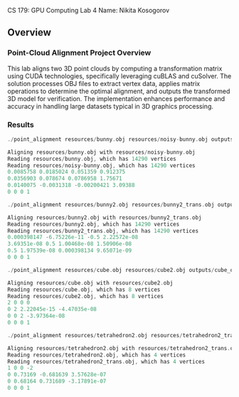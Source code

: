 CS 179: GPU Computing
Lab 4
Name: Nikita Kosogorov

## Overview



###  Point-Cloud Alignment Project Overview

This lab aligns two 3D point clouds by computing a transformation matrix using CUDA technologies, specifically leveraging cuBLAS and cuSolver. The solution processes OBJ files to extract vertex data, applies matrix operations to determine the optimal alignment, and outputs the transformed 3D model for verification. The implementation enhances performance and accuracy in handling large datasets typical in 3D graphics processing.

### Results

```c 
./point_alignment resources/bunny.obj resources/noisy-bunny.obj outputs/noisy_bunny_output.obj
```
```c 
Aligning resources/bunny.obj with resources/noisy-bunny.obj
Reading resources/bunny.obj, which has 14290 vertices
Reading resources/noisy-bunny.obj, which has 14290 vertices
0.0085758 0.0185024 0.051359 0.912375 
0.0356903 0.078674 0.0786958 1.75671 
0.0140075 -0.0031318 -0.00200421 3.09388 
0 0 0 1 
```


```c
./point_alignment resources/bunny2.obj resources/bunny2_trans.obj outputs/bunny2_output.obj
```
```c
Aligning resources/bunny2.obj with resources/bunny2_trans.obj
Reading resources/bunny2.obj, which has 14290 vertices
Reading resources/bunny2_trans.obj, which has 14290 vertices
0.000398147 -6.75226e-11 -0.5 2.22572e-08 
3.69351e-08 0.5 1.00468e-08 1.50906e-08 
0.5 1.97539e-08 0.000398134 9.65071e-09 
0 0 0 1 
``` 
```c
./point_alignment resources/cube.obj resources/cube2.obj outputs/cube_output.obj
```
```c
Aligning resources/cube.obj with resources/cube2.obj
Reading resources/cube.obj, which has 8 vertices
Reading resources/cube2.obj, which has 8 vertices
2 0 0 0 
0 2 2.22045e-15 -4.47035e-08 
0 0 2 -3.97364e-08 
0 0 0 1 
```
```c
./point_alignment resources/tetrahedron2.obj resources/tetrahedron2_trans.obj outputs/tetrahedron_output.obj
```

```c
Aligning resources/tetrahedron2.obj with resources/tetrahedron2_trans.obj
Reading resources/tetrahedron2.obj, which has 4 vertices
Reading resources/tetrahedron2_trans.obj, which has 4 vertices
1 0 0 -2 
0 0.73169 -0.681639 3.57628e-07 
0 0.68164 0.731689 -3.17891e-07 
0 0 0 1 
```